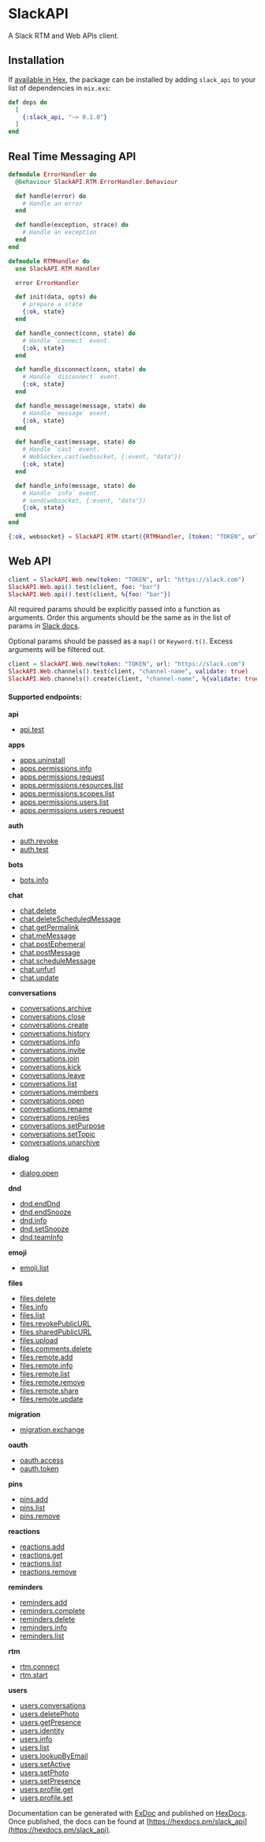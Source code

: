 # SlackAPI

A Slack RTM and Web APIs client.

## Installation

If [available in Hex](https://hex.pm/docs/publish), the package can be installed
by adding `slack_api` to your list of dependencies in `mix.exs`:

```elixir
def deps do
  [
    {:slack_api, "~> 0.1.0"}
  ]
end
```

## Real Time Messaging API

```elixir
defmodule ErrorHandler do
  @behaviour SlackAPI.RTM.ErrorHandler.Behaviour

  def handle(error) do
    # Handle an error
  end

  def handle(exception, strace) do
    # Handle an exception
  end
end
```

```elixir
defmodule RTMHandler do
  use SlackAPI.RTM.Handler

  error ErrorHandler

  def init(data, opts) do
    # prepare a state
    {:ok, state}
  end

  def handle_connect(conn, state) do
    # Handle `connect` event.
    {:ok, state}
  end

  def handle_disconnect(conn, state) do
    # Handle `disconnect` event.
    {:ok, state}
  end

  def handle_message(message, state) do
    # Handle `message` event.
    {:ok, state}
  end

  def handle_cast(message, state) do
    # Handle `cast` event.
    # WebSockex.cast(websocket, {:event, "data"})
    {:ok, state}
  end

  def handle_info(message, state) do
    # Handle `info` event.
    # send(websocket, {:event, "data"})
    {:ok, state}
  end
end
```

```elixir
{:ok, websocket} = SlackAPI.RTM.start({RTMHandler, [token: "TOKEN", url: "https://slack.com"]})
```


## Web API

```elixir
client = SlackAPI.Web.new(token: "TOKEN", url: "https://slack.com")
SlackAPI.Web.api().test(client, foo: "bar")
SlackAPI.Web.api().test(client, %{foo: "bar"})
```

All required params should be explicitly passed into a function as arguments. Order this arguments should be the same as in the list of params in [Slack docs](https://api.slack.com/methods).

Optional params should be passed as a `map()` or `Keyword.t()`. Excess arguments will be filtered out.

```elixir
client = SlackAPI.Web.new(token: "TOKEN", url: "https://slack.com")
SlackAPI.Web.channels().test(client, "channel-name", validate: true)
SlackAPI.Web.channels().create(client, "channel-name", %{validate: true})
```

#### Supported endpoints:

**api**

- [api.test](https://api.slack.com/methods/api.test)

**apps**

- [apps.uninstall](https://api.slack.com/methods/apps.uninstall)
- [apps.permissions.info](https://api.slack.com/methods/apps.permissions.info)
- [apps.permissions.request](https://api.slack.com/methods/apps.permissions.request)
- [apps.permissions.resources.list](https://api.slack.com/methods/apps.permissions.resources.list)
- [apps.permissions.scopes.list](https://api.slack.com/methods/apps.permissions.scopes.list)
- [apps.permissions.users.list](https://api.slack.com/methods/apps.permissions.users.list)
- [apps.permissions.users.request](https://api.slack.com/methods/apps.permissions.users.request)

**auth**

- [auth.revoke](https://api.slack.com/methods/auth.revoke)
- [auth.test](https://api.slack.com/methods/auth.test)

**bots**

- [bots.info](https://api.slack.com/methods/bots.info)

**chat**

- [chat.delete](https://api.slack.com/methods/chat.delete)
- [chat.deleteScheduledMessage](https://api.slack.com/methods/chat.deleteScheduledMessage)
- [chat.getPermalink](https://api.slack.com/methods/chat.getPermalink)
- [chat.meMessage](https://api.slack.com/methods/chat.meMessage)
- [chat.postEphemeral](https://api.slack.com/methods/chat.postEphemeral)
- [chat.postMessage](https://api.slack.com/methods/chat.postMessage)
- [chat.scheduleMessage](https://api.slack.com/methods/chat.scheduleMessage)
- [chat.unfurl](https://api.slack.com/methods/chat.unfurl)
- [chat.update](https://api.slack.com/methods/chat.update)

**conversations**

- [conversations.archive](https://api.slack.com/methods/conversations.archive)
- [conversations.close](https://api.slack.com/methods/conversations.close)
- [conversations.create](https://api.slack.com/methods/conversations.create)
- [conversations.history](https://api.slack.com/methods/conversations.history)
- [conversations.info](https://api.slack.com/methods/conversations.info)
- [conversations.invite](https://api.slack.com/methods/conversations.invite)
- [conversations.join](https://api.slack.com/methods/conversations.join)
- [conversations.kick](https://api.slack.com/methods/conversations.kick)
- [conversations.leave](https://api.slack.com/methods/conversations.leave)
- [conversations.list](https://api.slack.com/methods/conversations.list)
- [conversations.members](https://api.slack.com/methods/conversations.members)
- [conversations.open](https://api.slack.com/methods/conversations.open)
- [conversations.rename](https://api.slack.com/methods/conversations.rename)
- [conversations.replies](https://api.slack.com/methods/conversations.replies)
- [conversations.setPurpose](https://api.slack.com/methods/conversations.setPurpose)
- [conversations.setTopic](https://api.slack.com/methods/conversations.setTopic)
- [conversations.unarchive](https://api.slack.com/methods/conversations.unarchive)

**dialog**

- [dialog.open](https://api.slack.com/methods/dialog.open)

**dnd**

- [dnd.endDnd](https://api.slack.com/methods/dnd.endDnd)
- [dnd.endSnooze](https://api.slack.com/methods/dnd.endSnooze)
- [dnd.info](https://api.slack.com/methods/dnd.info)
- [dnd.setSnooze](https://api.slack.com/methods/dnd.setSnooze)
- [dnd.teamInfo](https://api.slack.com/methods/dnd.teamInfo)

**emoji**

- [emoji.list](https://api.slack.com/methods/emoji.list)

**files**

- [files.delete](https://api.slack.com/methods/files.delete)
- [files.info](https://api.slack.com/methods/files.info)
- [files.list](https://api.slack.com/methods/files.list)
- [files.revokePublicURL](https://api.slack.com/methods/files.revokePublicURL)
- [files.sharedPublicURL](https://api.slack.com/methods/files.sharedPublicURL)
- [files.upload](https://api.slack.com/methods/files.upload)
- [files.comments.delete](https://api.slack.com/methods/files.comments.delete)
- [files.remote.add](https://api.slack.com/methods/files.remote.add)
- [files.remote.info](https://api.slack.com/methods/files.remote.info)
- [files.remote.list](https://api.slack.com/methods/files.remote.list)
- [files.remote.remove](https://api.slack.com/methods/files.remote.remove)
- [files.remote.share](https://api.slack.com/methods/files.remote.share)
- [files.remote.update](https://api.slack.com/methods/files.remote.update)

**migration**

- [migration.exchange](https://api.slack.com/methods/migration.exchange)

**oauth**

- [oauth.access](https://api.slack.com/methods/oauth.access)
- [oauth.token](https://api.slack.com/methods/oauth.token)

**pins**

- [pins.add](https://api.slack.com/methods/pins.add)
- [pins.list](https://api.slack.com/methods/pins.list)
- [pins.remove](https://api.slack.com/methods/pins.remove)

**reactions**

- [reactions.add](https://api.slack.com/methods/reactions.add)
- [reactions.get](https://api.slack.com/methods/reactions.get)
- [reactions.list](https://api.slack.com/methods/reactions.list)
- [reactions.remove](https://api.slack.com/methods/reactions.remove)

**reminders**

- [reminders.add](https://api.slack.com/methods/reminders.add)
- [reminders.complete](https://api.slack.com/methods/reminders.complete)
- [reminders.delete](https://api.slack.com/methods/reminders.delete)
- [reminders.info](https://api.slack.com/methods/reminders.info)
- [reminders.list](https://api.slack.com/methods/reminders.list)

**rtm**

- [rtm.connect](https://api.slack.com/methods/rtm.connect)
- [rtm.start](https://api.slack.com/methods/rtm.start)

**users**

- [users.conversations](https://api.slack.com/methods/users.conversations)
- [users.deletePhoto](https://api.slack.com/methods/users.deletePhoto)
- [users.getPresence](https://api.slack.com/methods/users.getPresence)
- [users.identity](https://api.slack.com/methods/users.identity)
- [users.info](https://api.slack.com/methods/users.info)
- [users.list](https://api.slack.com/methods/users.list)
- [users.lookupByEmail](https://api.slack.com/methods/users.lookupByEmail)
- [users.setActive](https://api.slack.com/methods/users.setActive)
- [users.setPhoto](https://api.slack.com/methods/users.setPhoto)
- [users.setPresence](https://api.slack.com/methods/users.setPresence)
- [users.profile.get](https://api.slack.com/methods/users.profile.get)
- [users.profile.set](https://api.slack.com/methods/users.profile.set)

Documentation can be generated with [ExDoc](https://github.com/elixir-lang/ex_doc)
and published on [HexDocs](https://hexdocs.pm). Once published, the docs can
be found at [https://hexdocs.pm/slack_api](https://hexdocs.pm/slack_api).
